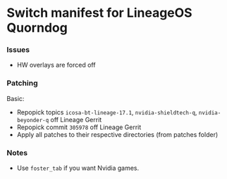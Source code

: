 # Switch manifest for LineageOS Quorndog

### Issues
* HW overlays are forced off

### Patching
Basic:
* Repopick topics `icosa-bt-lineage-17.1`, `nvidia-shieldtech-q`, `nvidia-beyonder-q` off Lineage Gerrit
* Repopick commit `305978` off Lineage Gerrit
* Apply all patches to their respective directories (from patches folder)

### Notes
* Use `foster_tab` if you want Nvidia games.
